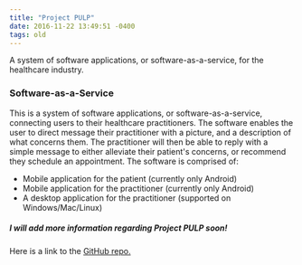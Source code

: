 ```yaml
---
title: "Project PULP"
date: 2016-11-22 13:49:51 -0400
tags: old
---
```

A system of software applications, or software-as-a-service, for the healthcare industry.
<!--sep-->

### Software-as-a-Service ###

This is a system of software applications, or software-as-a-service, connecting users to their healthcare practitioners.
The software enables the user to direct message their practitioner with a picture, and a description of what
concerns them. The practitioner will then be able to reply with a simple message to either alleviate their
patient's concerns, or recommend they schedule an appointment. The software is comprised of:
- Mobile application for the patient (currently only Android)
- Mobile application for the practitioner (currently only Android)
- A desktop application for the practitioner (supported on Windows/Mac/Linux)

##### I will add more information regarding Project PULP soon! #####
Here is a link to the [GitHub repo.](https://github.com/NJTuley/TravoltaProject)
